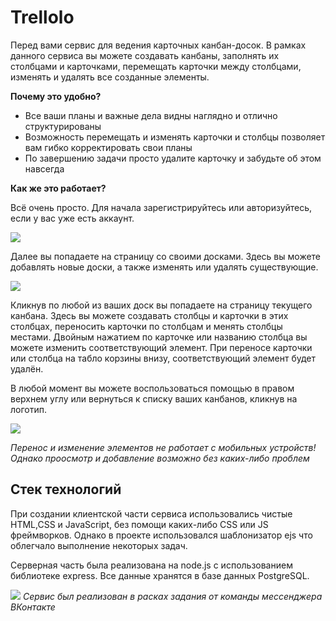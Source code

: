 # Trellolo
Перед вами сервис для ведения карточных канбан-досок. В рамках данного сервиса вы можете создавать канбаны, заполнять их столбцами и карточками, перемещать карточки между столбцами, изменять и удалять все созданные элементы.

<b>Почему это удобно?</b>
<ul>
<li>Все ваши планы и важные дела видны наглядно и отлично структурированы</li>
<li>Возможность перемещать и изменять карточки и столбцы позволяет вам гибко корректировать свои планы</li>
<li>По завершению задачи просто удалите карточку и забудьте об этом навсегда</li>
</ul>

<b>Как же это работает?</b>

Всё очень просто. Для начала зарегистрируйтесь или авторизуйтесь, если у вас уже есть аккаунт.

<img src="https://pp.userapi.com/c849020/v849020261/19511f/MlMmTsoDWUc.jpg">

Далее вы попадаете на страницу со своими досками. Здесь вы можете добавлять новые доски, а также изменять или удалять существующие.

<img src="https://pp.userapi.com/c849020/v849020261/195129/-nJ_lk-rifc.jpg">

Кликнув по любой из ваших доск вы попадаете на страницу текущего канбана. Здесь вы можете создавать столбцы и карточки в этих столбцах, переносить карточки по столбцам и менять столбцы местами. Двойным нажатием по карточке или названию столбца вы можете изменить соответствующий элемент. При переносе карточки или столбца на табло корзины внизу, соответствующий элемент будет удалён. 

В любой момент вы можете воспользоваться помощью в правом верхнем углу или вернуться к списку ваших канбанов, кликнув на логотип.

<img src="https://pp.userapi.com/c849020/v849020261/195133/n_PG5pzr2ig.jpg">

<i>Перенос и изменение элементов не работает с мобильных устройств! Однако проосмотр и добавление возможно без каких-либо проблем</i>

## Стек технологий
При создании клиентской части сервиса использовались чистые HTML,CSS и JavaScript, без помощи каких-либо CSS или JS фреймворков. Однако в проекте использовался шаблонизатор ejs что облегчало выполнение некоторых задач.

Серверная часть была реализована на node.js с использованием библиотеке express. Все данные хранятся в базе данных PostgreSQL.

<img src="https://pp.userapi.com/c849220/v849220406/19705b/N99fPtw0Gqs.jpg">
<i>Сервис был реализован в расках задания от команды мессенджера ВКонтакте</i>
